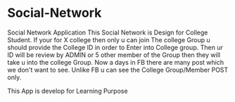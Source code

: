 # Social-Network
Social Network Application
This Social Network is Design for College Student. If your for X college then only u can join The college Group u should provide the College ID in order to Enter into College group. Then ur ID will be review by ADMIN or 5 other member of the Group then they will take u into the college Group.
Now a days in FB there are many post which we don't want to see. Unlike FB u can see the College Group/Member POST only.

This App is develop for Learning Purpose
